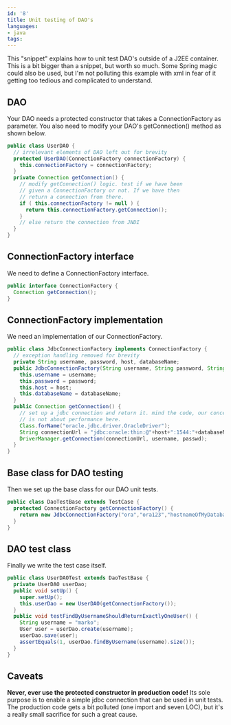 ```yaml
---
id: '8'
title: Unit testing of DAO's
languages:
- java
tags:
---
```

This "snippet" explains how to unit test DAO's outside of a J2EE container. This is a bit bigger than a snippet, but worth so much. Some Spring magic could also be used, but I'm not polluting this example with xml in fear of it getting too tedious and complicated to understand.

DAO
---

Your DAO needs a protected constructor that takes a ConnectionFactory as parameter. You also need to modify your DAO's getConnection() method as shown below.


```java
public class UserDAO {
  // irrelevant elements of DAO left out for brevity
  protected UserDAO(ConnectionFactory connectionFactory) {
    this.connectionFactory = connectionFactory;
  }
  private Connection getConnection() {
    // modify getConnection() logic. test if we have been
    // given a ConnectionFactory or not. If we have then
    // return a connection from there.
    if ( this.connectionFactory != null ) {
      return this.connectionFactory.getConnection();
    }
    // else return the connection from JNDI
  }
}
```
    

ConnectionFactory interface
---------------------------

We need to define a ConnectionFactory interface.


```java
public interface ConnectionFactory {
  Connection getConnection();
}
```
    

ConnectionFactory implementation
--------------------------------

We need an implementation of our ConnectionFactory.


```java
public class JdbcConnectionFactory implements ConnectionFactory {
  // exception handling removed for brevity
  private String username, password, host, databaseName;
  public JdbcConnectionFactory(String username, String password, String host, String databaseName) {
    this.username = username;
    this.password = password;
    this.host = host;
    this.databaseName = databaseName;
  }
  public Connection getConnection() {
    // set up a jdbc connection and return it. mind the code, our concern 
    // is not about performance here.
    Class.forName("oracle.jdbc.driver.OracleDriver");
    String connectionUrl = "jdbc:oracle:thin:@"+host+":1544:"+databaseName;
    DriverManager.getConnection(connectionUrl, username, passwd);
  }
}
```
    

Base class for DAO testing
--------------------------

Then we set up the base class for our DAO unit tests.


```java
public class DaoTestBase extends TestCase {
  protected ConnectionFactory getConnectionFactory() {
    return new JdbcConnectionFactory("ora","ora123","hostnameOfMyDatabaseServer","myDb");
  }
}
```
    

DAO test class
--------------

Finally we write the test case itself.


```java
public class UserDAOTest extends DaoTestBase {
  private UserDAO userDao;
  public void setUp() {
    super.setUp();
    this.userDao = new UserDAO(getConnectionFactory());
  }
  public void testFindByUsernameShouldReturnExactlyOneUser() {
    String username = "marko";
    User user = userDao.create(username);
    userDao.save(user);
    assertEquals(1, userDao.findByUsername(username).size());
  }
}
```
    

Caveats
-------

**Never, ever use the protected constructor in production code!** Its sole purpose is to enable a simple jdbc connection that can be used in unit tests. The production code gets a bit polluted (one import and seven LOC), but it's a really small sacrifice for such a great cause.

